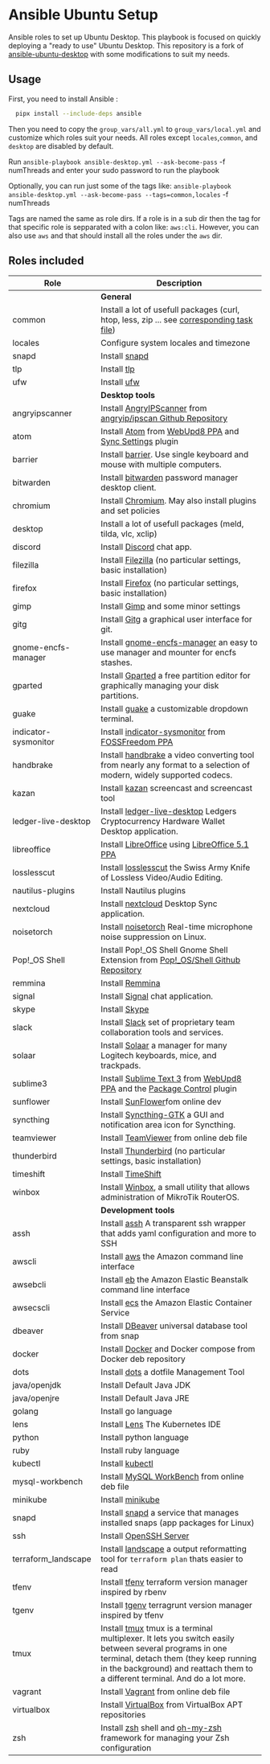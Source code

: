 # Ansible Ubuntu Setup
Ansible roles to set up Ubuntu Desktop.
This playbook is focused on quickly deploying a "ready to use" Ubuntu Desktop.
This repository is a fork of [ansible-ubuntu-desktop](https://github.com/sys0dm1n/ansible-ubuntu-desktop)
with some modifications to suit my needs.

## Usage
First, you need to install Ansible :
```bash
  pipx install --include-deps ansible
```

Then you need to copy the `group_vars/all.yml` to `group_vars/local.yml` and customize which roles suit your needs.
All roles except `locales`,`common`, and `desktop` are disabled by default.

Run `ansible-playbook ansible-desktop.yml --ask-become-pass` -f numThreads and enter your sudo password to run the playbook

Optionally, you can run just some of the tags like:
`ansible-playbook ansible-desktop.yml --ask-become-pass --tags=common,locales` -f numThreads

Tags are named the same as role dirs.
If a role is in a sub dir then the tag for that specific role is sepparated with a colon like: `aws:cli`.
However, you can also use `aws` and that should install all the roles under the `aws` dir.

## Roles included

| Role                     | Description|
| ------------------------ | ------------------------------------------------------------------------------------------------------------------------------------------------------------------------------------------------------------------------------------------------------------------------------------------------------------------------------------- |
|                         |**General**|
| common                  | Install a lot of usefull packages (curl, htop, less, zip ... see [corresponding task file](https://github.com/sys0dm1n/ansible-ubuntu-desktop/blob/master/roles/common/tasks/main.yml)) |
| locales                 | Configure system locales and timezone |
| snapd                   | Install [snapd](https://snapcraft.io/about) |
| tlp                     | Install [tlp](https://linrunner.de/tlp/introduction.html) |
| ufw                     | Install [ufw](https://help.ubuntu.com/community/UFW) |
|                         | **Desktop tools** |
| angryipscanner          | Install [AngryIPScanner](https://angryip.org/about/) from [angryip/ipscan Github Repository](https://github.com/angryip/ipscan/releases) |
| atom                    | Install [Atom](https://atom.io/) from [WebUpd8 PPA](https://launchpad.net/~webupd8team/+archive/ubuntu/atom) and [Sync Settings](https://atom.io/packages/sync-settings) plugin  |
| barrier                 | Install [barrier](https://github.com/debauchee/barrier). Use single keyboard and mouse with multiple computers. |
| bitwarden               | Install [bitwarden](https://snapcraft.io/bitwarden) password manager desktop client. |
| chromium                | Install [Chromium](https://www.chromium.org/). May also install plugins and set policies |
| desktop                 | Install a lot of usefull packages (meld, tilda, vlc, xclip) |
| discord                 | Install [Discord](https://discord.com/download) chat app.|
| filezilla               | Install [Filezilla](https://filezilla-project.org/) (no particular settings, basic installation) |
| firefox                 | Install [Firefox](https://www.mozilla.org/firefox/) (no particular settings, basic installation) |
| gimp                    | Install [Gimp](https://www.gimp.org/) and some minor settings |
| gitg                    | Install [Gitg](https://wiki.gnome.org/Apps/Gitg) a graphical user interface for git. |
| gnome-encfs-manager     | Install [gnome-encfs-manager](https://moritzmolch.com/apps/gencfsm.html) an easy to use manager and mounter for encfs stashes. |
| gparted                 | Install [Gparted](https://gparted.org/) a free partition editor for graphically managing your disk partitions. |
| guake                   | Install [guake](http://guake-project.org/) a customizable dropdown terminal. |
| indicator-sysmonitor    | Install [indicator-sysmonitor](https://github.com/fossfreedom/indicator-sysmonitor) from [FOSSFreedom PPA](https://launchpad.net/~fossfreedom/+archive/ubuntu/indicator-sysmonitor)                                                                                                                                                   |
| handbrake               | Install [handbrake](https://handbrake.fr/) a video converting tool from nearly any format to a selection of modern, widely supported codecs. |
| kazan                   | Install [kazan](https://launchpad.net/kazam) screencast and screencast tool |
| ledger-live-desktop     | Install [ledger-live-desktop](https://www.ledger.com/ledger-live/download) Ledgers Cryptocurrency Hardware Wallet Desktop application. |
| libreoffice             | Install [LibreOffice](https://www.libreoffice.org/) using [LibreOffice 5.1 PPA](https://launchpad.net/~libreoffice/+archive/ubuntu/libreoffice-5-1) |
| losslesscut             | Install [losslesscut](https://mifi.no/losslesscut/) the Swiss Army Knife of Lossless Video/Audio Editing. |
| nautilus-plugins        | Install Nautilus plugins|
| nextcloud               | Install [nextcloud](https://nextcloud.com/install) Desktop Sync application. |
| noisetorch              | Install [noisetorch](https://github.com/lawl/NoiseTorch) Real-time microphone noise suppression on Linux. |
| Pop!_OS Shell           | Install Pop!_OS Shell Gnome Shell Extension from [Pop!_OS/Shell Github Repository](https://github.com/pop-os/shell) |
| remmina                 | Install [Remmina](http://www.remmina.org/) |
| signal                  | Install [Signal](https://signal.org/) chat application. |
| skype                   | Install [Skype](https://www.skype.com/) |
| slack                   | Install [Slack](https://slack.com/) set of proprietary team collaboration tools and services. |
| solaar                  | Install [Solaar](https://slack.com/) a manager for many Logitech keyboards, mice, and trackpads. |
| sublime3                | Install [Sublime Text 3](https://www.sublimetext.com/3) from [WebUpd8 PPA](https://launchpad.net/~webupd8team/+archive/ubuntu/sublime-text-3) and the [Package Control](https://packagecontrol.io/) plugin   |
| sunflower               | Install [SunFlower](http://sunflower-fm.org/download)fom online dev |
| syncthing               | Install [Syncthing-GTK](https://github.com/kozec/syncthing-gtk) a GUI and notification area icon for Syncthing. |
| teamviewer              | Install [TeamViewer](https://www.teamviewer.com/) from online deb file |
| thunderbird             | Install [Thunderbird](https://www.mozilla.org/thunderbird/) (no particular settings, basic installation) |
| timeshift               | Install [TimeShift](https://github.com/teejee2008/timeshift) |
| winbox                  | Install [Winbox](https://wiki.mikrotik.com/wiki/Manual:Winbox), a small utility that allows administration of MikroTik RouterOS. |
|                         | **Development tools** |
| assh                    | Install [assh](https://github.com/moul/assh) A transparent ssh wrapper that adds yaml configuration and more to SSH |
| awscli                  | Install [aws](https://docs.aws.amazon.com/cli/latest/userguide/installing.html) the Amazon command line interface |
| awsebcli                | Install [eb](https://docs.aws.amazon.com/elasticbeanstalk/latest/dg/eb-cli3-install-linux.html) the Amazon Elastic Beanstalk command line interface |
| awsecscli               | Install [ecs](https://docs.aws.amazon.com/AmazonECS/latest/developerguide/ECS_CLI_installation.html) the Amazon Elastic Container Service |
| dbeaver                 | Install [DBeaver](https://dbeaver.io) universal database tool from snap |
| docker                  | Install [Docker](https://www.docker.com/) and Docker compose from Docker deb repository |
| dots                    | Install [dots](https://github.com/EvanPurkhiser/dots) a dotfile Management Tool |
| java/openjdk            | Install Default Java JDK |
| java/openjre            | Install Default Java JRE |
| golang                  | Install go language |
| lens                    | Install [Lens](https://k8slens.dev/) The Kubernetes IDE |
| python                  | Install python language |
| ruby                    | Install ruby language |
| kubectl                 | Install [kubectl](https://kubernetes.io/docs/tasks/tools/install-kubectl/#install-kubectl) |
| mysql-workbench         | Install [MySQL WorkBench](https://www.mysql.fr/products/workbench/) from online deb file|
| minikube                | Install [minikube](https://kubernetes.io/docs/tasks/tools/install-minikube/)  |
| snapd                   | Install [snapd](https://snapcraft.io/snapd) a service that manages installed snaps (app packages for Linux) |
| ssh                     | Install [OpenSSH Server](http://www.openssh.com/) |
| terraform_landscape     | Install [landscape](https://github.com/coinbase/terraform-landscape) a output reformatting tool for `terraform plan` thats easier to read |
| tfenv                   | Install [tfenv](https://github.com/tfutils/tfenv) terraform version manager inspired by rbenv |
| tgenv                   | Install [tgenv](https://github.com/cunymatthieu/tgenv) terragrunt version manager inspired by tfenv |
| tmux                    | Install [tmux](https://github.com/tmux/tmux/wiki) tmux is a terminal multiplexer. It lets you switch easily between several programs in one terminal, detach them (they keep running in the background) and reattach them to a different terminal. And do a lot more. |
| vagrant                 | Install [Vagrant](https://www.vagrantup.com/) from online deb file|
| virtualbox              | Install [VirtualBox](https://www.virtualbox.org/) from VirtualBox APT repositories |
| zsh                     | Install [zsh](https://www.zsh.org/) shell and [oh-my-zsh](https://ohmyz.sh/) framework for managing your Zsh configuration |

